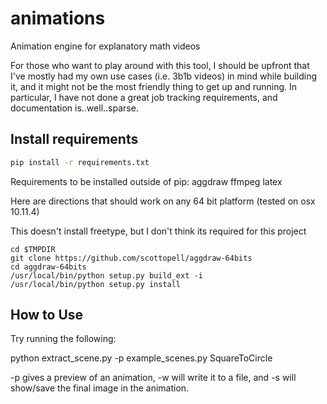 # animations
Animation engine for explanatory math videos

For those who want to play around with this tool, I should
be upfront that I've mostly had my own use cases (i.e. 3b1b videos)
in mind while building it, and it might not be the most friendly thing 
to get up and running.  In particular, I have not done a great job
tracking requirements, and documentation is..well..sparse.

## Install requirements
```sh
pip install -r requirements.txt
```

Requirements to be installed outside of pip:
aggdraw
ffmpeg
latex

Here are directions that should work on any 64 bit platform (tested on osx
10.11.4)

This doesn't install freetype, but I don't think its required for this project

```
cd $TMPDIR
git clone https://github.com/scottopell/aggdraw-64bits
cd aggdraw-64bits
/usr/local/bin/python setup.py build_ext -i
/usr/local/bin/python setup.py install
```

## How to Use
Try running the following:

python extract_scene.py -p example_scenes.py SquareToCircle

-p gives a preview of an animation, -w will write it to a file, and -s will show/save the final image in the animation.
